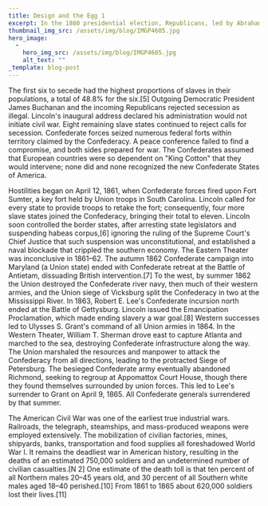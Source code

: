 ```yaml
---
title: Design and the Egg 1
excerpt: In the 1860 presidential election, Republicans, led by Abraham Lincoln, opposed the expansion of slavery into US territories. Lincoln won, but before his inauguration on March 4, 1861, seven slave states with cotton-based economies formed the Confederacy.
thumbnail_img_src: /assets/img/blog/IMGP4605.jpg
hero_image:
  - 
    hero_img_src: /assets/img/blog/IMGP4605.jpg
    alt_text: ""
_template: blog-post
---
```

 The first six to secede had the highest proportions of slaves in their populations, a total of 48.8% for the six.[5] Outgoing Democratic President James Buchanan and the incoming Republicans rejected secession as illegal. Lincoln's inaugural address declared his administration would not initiate civil war. Eight remaining slave states continued to reject calls for secession. Confederate forces seized numerous federal forts within territory claimed by the Confederacy. A peace conference failed to find a compromise, and both sides prepared for war. The Confederates assumed that European countries were so dependent on "King Cotton" that they would intervene; none did and none recognized the new Confederate States of America.

Hostilities began on April 12, 1861, when Confederate forces fired upon Fort Sumter, a key fort held by Union troops in South Carolina. Lincoln called for every state to provide troops to retake the fort; consequently, four more slave states joined the Confederacy, bringing their total to eleven. Lincoln soon controlled the border states, after arresting state legislators and suspending habeas corpus,[6] ignoring the ruling of the Supreme Court's Chief Justice that such suspension was unconstitutional, and established a naval blockade that crippled the southern economy. The Eastern Theater was inconclusive in 1861–62. The autumn 1862 Confederate campaign into Maryland (a Union state) ended with Confederate retreat at the Battle of Antietam, dissuading British intervention.[7] To the west, by summer 1862 the Union destroyed the Confederate river navy, then much of their western armies, and the Union siege of Vicksburg split the Confederacy in two at the Mississippi River. In 1863, Robert E. Lee's Confederate incursion north ended at the Battle of Gettysburg. Lincoln issued the Emancipation Proclamation, which made ending slavery a war goal.[8] Western successes led to Ulysses S. Grant's command of all Union armies in 1864. In the Western Theater, William T. Sherman drove east to capture Atlanta and marched to the sea, destroying Confederate infrastructure along the way. The Union marshaled the resources and manpower to attack the Confederacy from all directions, leading to the protracted Siege of Petersburg. The besieged Confederate army eventually abandoned Richmond, seeking to regroup at Appomattox Court House, though there they found themselves surrounded by union forces. This led to Lee's surrender to Grant on April 9, 1865. All Confederate generals surrendered by that summer.

The American Civil War was one of the earliest true industrial wars. Railroads, the telegraph, steamships, and mass-produced weapons were employed extensively. The mobilization of civilian factories, mines, shipyards, banks, transportation and food supplies all foreshadowed World War I. It remains the deadliest war in American history, resulting in the deaths of an estimated 750,000 soldiers and an undetermined number of civilian casualties.[N 2] One estimate of the death toll is that ten percent of all Northern males 20–45 years old, and 30 percent of all Southern white males aged 18–40 perished.[10] From 1861 to 1865 about 620,000 soldiers lost their lives.[11]